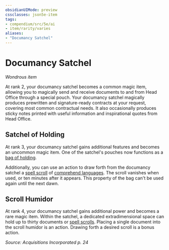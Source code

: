 ```yaml
---
obsidianUIMode: preview
cssclasses: json5e-item
tags:
- compendium/src/5e/ai
- item/rarity/varies
aliases: 
- "Documancy Satchel"
---
```

# Documancy Satchel
*Wondrous item*  


At rank 2, your documancy satchel becomes a common magic item, allowing you to magically send and receive documents to and from Head Office through a special pouch. Your documancy satchel magically produces prewritten and signature-ready contracts at your request, covering most common contractual needs. It also occasionally produces sticky notes printed with useful information and inspirational quotes from Head Office.

## Satchel of Holding

At rank 3, your documancy satchel gains additional features and becomes an uncommon magic item. One of the satchel's pouches now functions as a [bag of holding](2-Mechanics/CLI/items/bag-of-holding.md).

Additionally, you can use an action to draw forth from the documancy satchel a [spell scroll](2-Mechanics/CLI/items/spell-scroll-dmg.md) of [comprehend languages](2-Mechanics/CLI/spells/comprehend-languages.md). The scroll vanishes when used, or ten minutes after it appears. This property of the bag can't be used again until the next dawn.

## Scroll Humidor

At rank 4, your documancy satchel gains additional power and becomes a rare magic item. Within the satchel, a dedicated extradimensional space can hold up to thirty documents or [spell scrolls](2-Mechanics/CLI/items/spell-scroll-dmg.md). Placing a single document into the scroll humidor is an action. Drawing forth a desired scroll is a bonus action.

*Source: Acquisitions Incorporated p. 24*